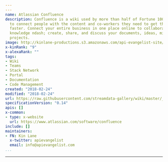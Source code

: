 ```yaml
---
---
name: Atlassian Confluence
description: Confluence is a wiki used by more than half of Fortune 100 companies
  to connect people with the content and co-workers they need to get their jobs done,
  faster. Connect your entire business in one place online to collaborate and capture
  knowledge ndash; create, share, and discuss your documents, ideas, minutes, and
  projects.
image: http://kinlane-productions.s3.amazonaws.com/api-evangelist-site/company/logos/confluence_logo_landing.png
x-kinRank: "9"
x-alexaRank: ""
tags:
- Wiki
- Teams
- Stack Network
- Portal
- Documentation
- Code Management
created: "2018-02-24"
modified: "2018-02-24"
url: https://raw.githubusercontent.com/streamdata-gallery/wiki/master/_listings/atlassian-confluence/apis.yaml
specificationVersion: "0.14"
apis: []
x-common:
- type: x-website
  url: https://www.atlassian.com/software/confluence
include: []
maintainers:
- FN: Kin Lane
  x-twitter: apievangelist
  email: info@apievangelist.com
...
```


---